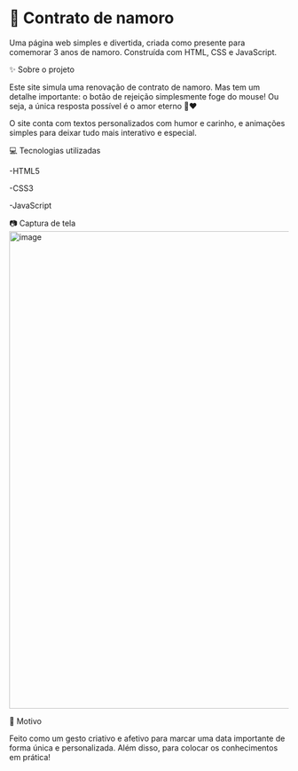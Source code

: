 
# 💖 Contrato de namoro

Uma página web simples e divertida, criada como presente para comemorar 3 anos de namoro.
Construída com HTML, CSS e JavaScript.

✨ Sobre o projeto

Este site simula uma renovação de contrato de namoro.
Mas tem um detalhe importante: o botão de rejeição simplesmente foge do mouse! Ou seja, a única resposta possível é o amor eterno 💍❤️

O site conta com textos personalizados com humor e carinho, e animações simples para deixar tudo mais interativo e especial.

💻 Tecnologias utilizadas

-HTML5

-CSS3

-JavaScript

📷 Captura de tela
<img width="1143" height="860" alt="image" src="https://github.com/user-attachments/assets/7e58885d-64e6-40f0-a7a0-1fe9dd7261ab" />


🥰 Motivo

Feito como um gesto criativo e afetivo para marcar uma data importante de forma única e personalizada. Além disso, para colocar os conhecimentos em prática!
